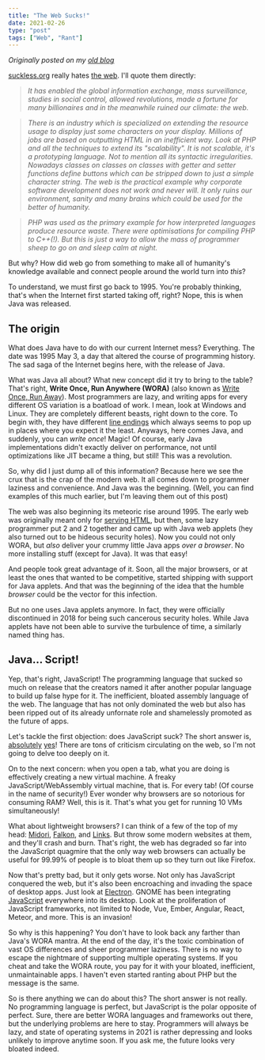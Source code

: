 ```yaml
---
title: "The Web Sucks!"
date: 2021-02-26
type: "post"
tags: ["Web", "Rant"]
---
```



*Originally posted on my [old blog](https://git.exozy.me/Ta180m/blog/src/branch/main/_posts/2021-02-26-web-sucks.md)*


[suckless.org](https://suckless.org) really hates [the web](https://suckless.org/sucks/web/). I'll quote them directly:

> *It has enabled the global information exchange, mass surveillance, studies in social control, allowed revolutions, made a fortune for many billionaires and in the meanwhile ruined our climate: the web.*

> *There is an industry which is specialized on extending the resource usage to display just some characters on your display. Millions of jobs are based on outputting HTML in an inefficient way. Look at PHP and all the techniques to extend its "scalability". It is not scalable, it's a prototyping language. Not to mention all its syntactic irregularities. Nowadays classes on classes on classes with getter and setter functions define buttons which can be stripped down to just a simple character string. The web is the practical example why corporate software development does not work and never will. It only ruins our environment, sanity and many brains which could be used for the better of humanity.*

> *PHP was used as the primary example for how interpreted languages produce resource waste. There were optimisations for compiling PHP to C++(!). But this is just a way to allow the mass of programmer sheep to go on and sleep calm at night.*


But why? How did web go from something to make all of humanity's knowledge available and connect people around the world turn into *this*?

To understand, we must first go back to 1995. You're probably thinking, that's when the Internet first started taking off, right? Nope, this is when Java was released.


## The origin

What does Java have to do with our current Internet mess? Everything. The date was 1995 May 3, a day that altered the course of programming history. The sad saga of the Internet begins here, with the release of Java.

What was Java all about? What new concept did it try to bring to the table? That's right, **Write Once, Run Anywhere (WORA)** (also known as [Write Once, Run Away](https://stgray.com/quotes/javaquotes.html)). Most programmers are lazy, and writing apps for every different OS variation is a boatload of work. I mean, look at Windows and Linux. They are completely different beasts, right down to the core. To begin with, they have different [line endings](https://www.hanselman.com/blog/carriage-returns-and-line-feeds-will-ultimately-bite-you-some-git-tips) which always seems to pop up in places where you expect it the least. Anyways, here comes Java, and suddenly, you can *write once*! Magic! Of course, early Java implementations didn't exactly deliver on performance, not until optimizations like JIT became a thing, but still! This was a revolution.

So, why did I just dump all of this information? Because here we see the crux that is the crap of the modern web. It all comes down to programmer laziness and convenience. And Java was the beginning. (Well, you can find examples of this much earlier, but I'm leaving them out of this post)

The web was also beginning its meteoric rise around 1995. The early web was originally meant only for [serving HTML](http://motherfuckingwebsite.com/), but then, some lazy programmer put 2 and 2 together and came up with Java web applets (hey also turned out to be hideous security holes). Now you could not only WORA, but *also* deliver your crummy little Java apps *over a browser*. No more installing stuff (except for Java). It was that easy!

And people took great advantage of it. Soon, all the major browsers, or at least the ones that wanted to be competitive, started shipping with support for Java applets. And that was the beginning of the idea that the humble *browser* could be the vector for this infection.

But no one uses Java applets anymore. In fact, they were officially discontinued in 2018 for being such cancerous security holes. While Java applets have not been able to survive the turbulence of time, a similarly named thing has.


## Java... Script!

Yep, that's right, JavaScript! The programming language that sucked so much on release that the creators named it after another popular language to build up false hype for it. The inefficient, bloated assembly language of the web. The language that has not only dominated the web but also has been ripped out of its already unfornate role and shamelessly promoted as the future of apps.

Let's tackle the first objection: does JavaScript suck? The short answer is, [absolutely](https://medium.com/javascript-non-grata/javascript-is-a-dysfunctional-programming-language-a1f4866e186f) [yes](https://hackernoon.com/the-javascript-phenomenon-is-a-mass-psychosis-57adebb09359)! There are tons of criticism circulating on the web, so I'm not going to delve too deeply on it.

On to the next concern: when you open a tab, what you are doing is effectively creating a new virtual machine. A freaky JavaScript/WebAssembly virtual machine, that is. For every tab! (Of course in the name of security!) Ever wonder why browsers are so notorious for consuming RAM? Well, this is it. That's what you get for running 10 VMs simultaneously!

What about lightweight browsers? I can think of a few of the top of my head: [Midori](https://astian.org/en/midori-browser/), [Falkon](https://www.falkon.org/), and [Links](http://links.twibright.com/). But throw some modern websites at them, and they'll crash and burn. That's right, the web has degraded so far into the JavaScript quagmire that the only way web browsers can actually be useful for 99.99% of people is to bloat them up so they turn out like Firefox.

Now that's pretty bad, but it only gets worse. Not only has JavaScript conquered the web, but it's also been encroaching and invading the space of desktop apps. Just look at [Electron](https://medium.com/@boundarybreaker/electron-is-a-hulking-monstrosity-of-a-wora-framework-and-it-needs-to-be-replaced-25e9d849b0e). GNOME has been integrating [JavaScript](https://gjs.guide/) everywhere into its desktop. Look at the proliferation of JavaScript frameworks, not limited to Node, Vue, Ember, Angular, React, Meteor, and more. This is an invasion!

So why is this happening? You don't have to look back any farther than Java's WORA mantra. At the end of the day, it's the toxic combination of vast OS differences and sheer programmer laziness. There is no way to escape the nightmare of supporting multiple operating systems. If you cheat and take the WORA route, you pay for it with your bloated, inefficient, unmaintainable apps. I haven't even started ranting about PHP but the message is the same.

So is there anything we can do about this? The short answer is not really. No programming language is perfect, but JavaScript is the polar opposite of perfect. Sure, there are better WORA languages and frameworks out there, but the underlying problems are here to stay. Programmers will always be lazy, and state of operating systems in 2021 is rather depressing and looks unlikely to improve anytime soon. If you ask me, the future looks very bloated indeed.

